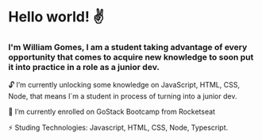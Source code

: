 <h1>Hello world! ✌️</h1>

<h3>I'm William Gomes, I am a student taking advantage of every opportunity that comes to acquire new knowledge to soon put it into practice in a role as a junior dev.</h3>

<p>🔓 I’m currently unlocking some knowledge on JavaScript, HTML, CSS, Node, that means I´m a student in process of turning into a junior dev.</p>
<p>🚀 I’m currently enrolled on GoStack Bootcamp from Rocketseat</p>
<p>⚡ Studing Technologies: Javascript, HTML, CSS, Node, Typescript.</p>

